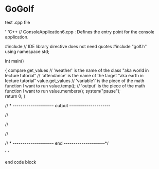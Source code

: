 GoGolf
======
test .cpp file

'''C++
// ConsoleApplication6.cpp : Defines the entry point for the console application.

#include <iostream> // IDE library directive does not need quotes
#include "golf.h"
using namespace std;

int main()

{
	compare get_values // 'weather' is the name of the class "aka world in lecture tutorial" 
				  // 'attendance' is the name of the target "aka earth in lecture tutorial"
    value.get_values  // 'variable1' is the piece of the math function I want to run 
	value.temp(); // 'output' is the piece of the math function I want to run 
	value.members();
    system("pause");  
	return 0;
}

// * --------------------- output ---------------------

// 

//  

//  

// * --------------------- end ---------------------*/

'''

end code block
